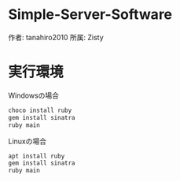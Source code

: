 ﻿# Simple-Server-Software
作者: tanahiro2010
所属: Zisty

# 実行環境
Windowsの場合
```cmd
choco install ruby
gem install sinatra
ruby main
```
Linuxの場合
```bash
apt install ruby
gem install sinatra
ruby main
```
